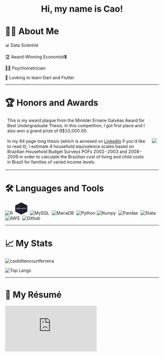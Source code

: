 <h1 align="center">Hi, my name is Cao!</h1>

# 👨‍💼 About Me
📊 Data Scientist

🏆 Award-Winning Economist💲

👨‍🔬 Psychometrician

🎯 Looking to learn Dart and Flutter

---
# 🏆 Honors and Awards
<table>
<!-- <table style="border-collapse: collapse; border: none;"> -->
  <thead>
    <td>
    <!-- <td style="border: none;"> -->
    This is my award plaque from the Minister Ernane Galvêas Award for Best Undergraduate Thesis. In this competition, I got first place and I also won a grand prize of R$10,000.00.
    <br>
    </br>
    In my 84 page long thesis (which is annexed on <a href="https://www.linkedin.com/in/caobittencourtferreira/overlay/1635478238095/single-media-viewer/?profileId=ACoAADDeilsBjjXHYGA9V020GfIYm-Y42f9kAbg"> LinkedIn</a> if you'd like to read it), I estimate 4 household equivalence scales based on Brazilian Household Budget Surveys POFs 2002-2003 and 2008-2009 in order to calculate the Brazilian cost of living and child costs in Brazil for families of varied income levels.
    </td>
    <td>
    <!-- <td style="border: none;"> -->
    <img src="https://github.com/CaoBittencourtFerreira/CaoBittencourtFerreira/blob/main/Pr%C3%AAmio_Ministro_Ernane_Galv%C3%AAas.png" width="500" length="500"/>
    </td>
  <tbody>
</table>

---
# 🛠️ Languages and Tools
<div align>
  <img src="https://cdn.jsdelivr.net/gh/devicons/devicon/icons/r/r-original.svg" title="R" alt="R" width="40" height="40"/>&nbsp;
  <img src="https://raw.githubusercontent.com/rstudio/hex-stickers/580e9bada770756d25dbd3696159744d1e9c9251/SVG/tidyverse.svg" title="Tidyverse" alt="Tidyverse" width="40" height="40"/>&nbsp;
  <img src="https://cdn.jsdelivr.net/gh/devicons/devicon/icons/mysql/mysql-original.svg" title="MySQL"  alt="MySQL" width="40" height="40"/>&nbsp;
  <img src="https://vetores.org/d/mariadb.svg" title="MariaDB"  alt="MariaDB" width="120" height="40"/>&nbsp;
  <img src="https://cdn.jsdelivr.net/gh/devicons/devicon/icons/python/python-original.svg" title="Python" alt="Python" width="40" height="40"/>
  <img src="https://cdn.jsdelivr.net/gh/devicons/devicon/icons/numpy/numpy-original.svg" title="Numpy" alt="Numpy" width="40" height="40"/ />&nbsp;
  <img src="https://cdn.jsdelivr.net/gh/devicons/devicon/icons/pandas/pandas-original-wordmark.svg" title="Pandas" alt="Pandas" width="40" height="40"/>&nbsp;
  <img src="https://upload.wikimedia.org/wikipedia/commons/5/5c/Stata_Logo.svg" title="Stata" alt="Stata" width="40" height="40"/>&nbsp;        
  <img src="https://cdn.jsdelivr.net/gh/devicons/devicon/icons/amazonwebservices/amazonwebservices-original.svg" title="AWS" alt="AWS" width="40" height="40"/>&nbsp;
  <img src="https://cdn.jsdelivr.net/gh/devicons/devicon/icons/github/github-original.svg" title="Github" alt="Github" width="40" height="40"/>
</div> 

---
# 📈 My Stats
<p><img align="center" src="https://github-readme-streak-stats.herokuapp.com/?user=caobittencourtferreira&" alt="caobittencourtferreira" /></p>

![Top Langs](https://github-readme-stats-caobittencourtferreira.vercel.app/api/top-langs/?username=caobittencourtferreira&layout=compact)

---
# 📝 My Résumé
<embed src="https://github.com/CaoBittencourtFerreira/CaoBittencourtFerreira/blob/main/Curriculum_CaoBittencourtFerreira_English_2023.pdf" type="application/pdf" />